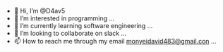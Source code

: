 - 👋 Hi, I’m @D4av5
- 👀 I’m interested in programming  ...
- 🌱 I’m currently learning software engineering  ...
- 💞️ I’m looking to collaborate on slack ...
- 📫 How to reach me through my email monyeidavid483@gmail.con ...

<!---
D4av5/D4av5 is a ✨ special ✨ repository because its `README.md` (this file) appears on your GitHub profile.
You can click the Preview link to take a look at your changes.
--->
